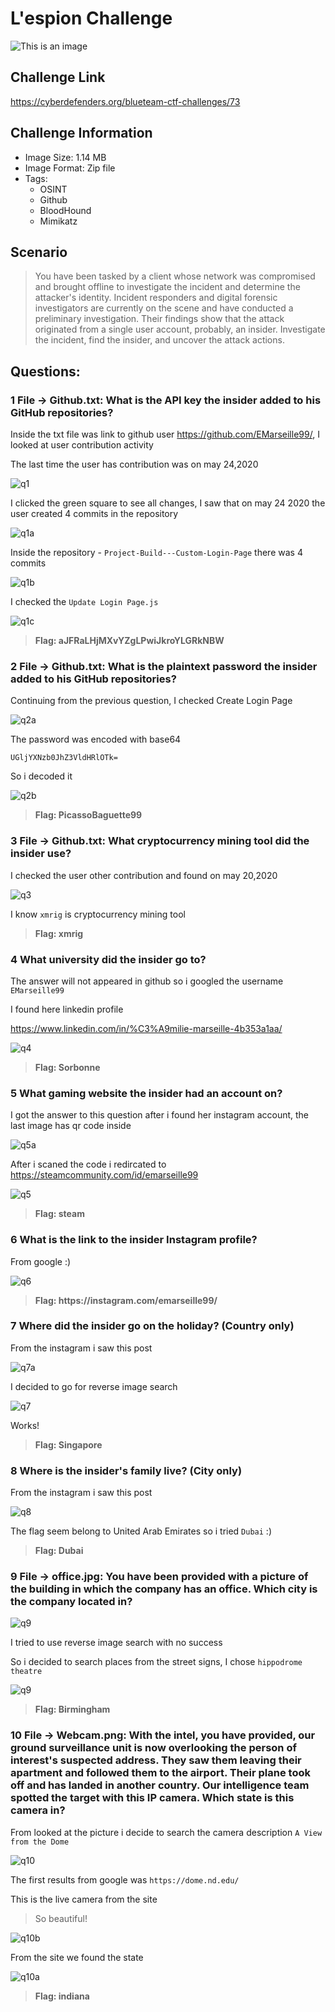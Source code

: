 # L'espion Challenge
![This is an image](/L'espion/Images/L'espionhead.png)

## Challenge Link
https://cyberdefenders.org/blueteam-ctf-challenges/73

## Challenge Information
- Image Size: 	 1.14 MB
- Image Format: Zip file
- Tags: 
    - OSINT 
    - Github 
    - BloodHound 
    - Mimikatz 
 
## Scenario
>You have been tasked by a client whose network was compromised and brought offline to investigate the incident and determine the attacker's identity.
>Incident responders and digital forensic investigators are currently on the scene and have conducted a preliminary investigation. Their findings show that the attack originated from a single user account, probably, an insider.
>Investigate the incident, find the insider, and uncover the attack actions.
            
## Questions:  
### 1 File -> Github.txt: What is the API key the insider added to his GitHub repositories?

Inside the txt file was link to github user https://github.com/EMarseille99/, I looked at user contribution activity

The last time the user has contribution was on may 24,2020 

![q1](/L'espion/Images/q1.png)

I clicked the green square to see all changes, 
I saw that on may 24 2020 the user created 4 commits in the repository

![q1a](/L'espion/Images/q1a.png)

Inside the repository - `Project-Build---Custom-Login-Page` there was 4 commits

![q1b](/L'espion/Images/q1b.png)

I checked the `Update Login Page.js` 

![q1c](/L'espion/Images/q1c.png)

> **Flag: aJFRaLHjMXvYZgLPwiJkroYLGRkNBW**

### 2 File -> Github.txt: What is the plaintext password the insider added to his GitHub repositories?
Continuing from the previous question, I checked Create Login Page

![q2a](/L'espion/Images/q2a.png)

The password was encoded with base64

```base64
UGljYXNzb0JhZ3VldHRlOTk=
```
So i decoded it

![q2b](/L'espion/Images/q2b.png)

> **Flag: PicassoBaguette99**

### 3 File -> Github.txt: What cryptocurrency mining tool did the insider use?
I checked the user other contribution and found on may 20,2020 

![q3](/L'espion/Images/q3.png)

I know `xmrig` is cryptocurrency mining tool

> **Flag: xmrig**

### 4 What university did the insider go to?
The answer will not appeared in github so i googled the username `EMarseille99`

I found here linkedin profile

https://www.linkedin.com/in/%C3%A9milie-marseille-4b353a1aa/

![q4](/L'espion/Images/q4.png)

> **Flag: Sorbonne**

### 5 What gaming website the insider had an account on?
I got the answer to this question after i found her instagram account, the last image has qr code inside

![q5a](/L'espion/Images/q5a.png)

After i scaned the code i redircated to https://steamcommunity.com/id/emarseille99

![q5](/L'espion/Images/q5.png)

> **Flag: steam**


### 6 What is the link to the insider Instagram profile?
From google :)

![q6](/L'espion/Images/q6.png)

> **Flag: https://<i></i>instagram.com/emarseille99/**

### 7 Where did the insider go on the holiday? (Country only)
From the instagram i saw this post

![q7a](/L'espion/Images/q7a.png)

I decided to go for reverse image search 

![q7](/L'espion/Images/q7.png)

Works!

> **Flag: Singapore**

### 8 Where is the insider's family live? (City only)
From the instagram i saw this post

![q8](/L'espion/Images/q8.png)

The flag seem belong to United Arab Emirates so i tried `Dubai` :)

> **Flag: Dubai**

### 9 File -> office.jpg: You have been provided with a picture of the building in which the company has an office. Which city is the company located in?

![q9](/L'espion/Images/office.jpg)

I tried to use reverse image search with no success

So i decided to search places from the street signs, I chose `hippodrome theatre`

![q9](/L'espion/Images/q9.png)

> **Flag: Birmingham**

### 10 File -> Webcam.png: With the intel, you have provided, our ground surveillance unit is now overlooking the person of interest's suspected address. They saw them leaving their apartment and followed them to the airport. Their plane took off and has landed in another country. Our intelligence team spotted the target with this IP camera. Which state is this camera in?

From looked at the picture i decide to search the camera description `A View from the Dome`

![q10](/L'espion/Images/WebCam.png)

The first results from google was `https://dome.nd.edu/`

This is the live camera from the site

>So beautiful!

![q10b](/L'espion/Images/q10b.png)


From the site we found the state

![q10a](/L'espion/Images/q10.png)

> **Flag: indiana**
